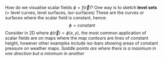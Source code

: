 How do we visualise scalar fields $\phi=f(\vec{r})$? One way is to sketch **level sets** (= level curves, level surfaces, iso-surfaces)
These are the curves or surfaces where the scalar field is constant, hence:
$$\phi = constant$$
Consider in 2D where $\phi(\vec{r})=\phi(x,y)$, the most common application of scalar fields are on maps where the map contours are lines of constant height, however other examples include iso-bars showing areas of constant pressure on weather maps.
*Saddle points are where there is a maximum in one direction but a minimum in another*